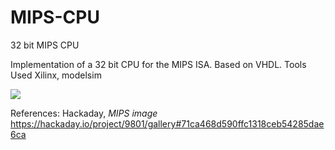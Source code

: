 # MIPS-CPU
32 bit MIPS CPU


Implementation of a 32 bit CPU for the MIPS ISA. Based on VHDL. 
Tools Used Xilinx, modelsim

<img src = "https://github.com/alexandreLamarre/MIPS-CPU/blob/alexandreLamarre-readme/mips32.jpg"/>

References: 
Hackaday, <i>MIPS image</i> https://hackaday.io/project/9801/gallery#71ca468d590ffc1318ceb54285dae6ca
